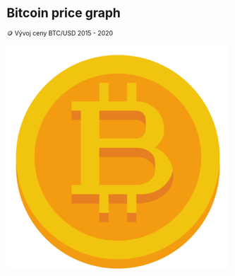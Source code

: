 # Bitcoin price graph
🪙 Vývoj ceny BTC/USD 2015 - 2020

<img src=https://github.com/Jakewh/Bitcoin_price_graph/blob/1f3ef4aebd14b501b8b6141c3e9b7ff6ba382b87/data/image/BTCUSD.png>
 
